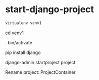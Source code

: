 # start-django-project
```sh
virtualenv venv1
```

cd venv1

. bin/activate

pip install django

django-admin startproject project

Rename project: ProjectContainer

